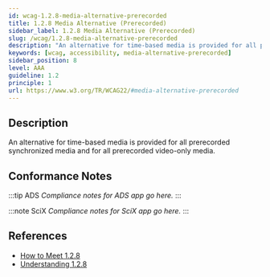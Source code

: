 ```yaml
---
id: wcag-1.2.8-media-alternative-prerecorded
title: 1.2.8 Media Alternative (Prerecorded)
sidebar_label: 1.2.8 Media Alternative (Prerecorded)
slug: /wcag/1.2.8-media-alternative-prerecorded
description: "An alternative for time-based media is provided for all prerecorded synchronized media and for all prerecorded video-only media."
keywords: [wcag, accessibility, media-alternative-prerecorded]
sidebar_position: 8
level: AAA
guideline: 1.2
principle: 1
url: https://www.w3.org/TR/WCAG22/#media-alternative-prerecorded
---
```


## Description

An alternative for time-based media is provided for all prerecorded synchronized media and for all prerecorded video-only media.

## Conformance Notes

:::tip ADS
_Compliance notes for ADS app go here._
:::

:::note SciX
_Compliance notes for SciX app go here._
:::

## References

- [How to Meet 1.2.8](https://www.w3.org/WAI/WCAG22/quickref/#media-alternative-prerecorded)
- [Understanding 1.2.8](https://www.w3.org/WAI/WCAG22/Understanding/media-alternative-prerecorded.html)



